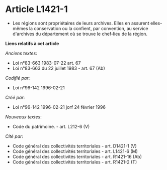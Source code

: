 # Article L1421-1

- Les régions sont propriétaires de leurs archives. Elles en assurent elles-mêmes la conservation ou la confient, par
convention, au service d'archives du département où se trouve le chef-lieu de la région.

**Liens relatifs à cet article**

_Anciens textes_:

  - Loi n°83-663 1983-07-22 art. 67
  - Loi n°83-663 du 22 juillet 1983 - art. 67 (Ab)

_Codifié par_:

  - Loi n°96-142 1996-02-21

_Créé par_:

  - Loi n°96-142 1996-02-21 jorf 24 février 1996

_Nouveaux textes_:

  - Code du patrimoine. - art. L212-6 (V)

_Cité par_:

  - Code général des collectivités territoriales - art. D1421-1 (V)
  - Code général des collectivités territoriales - art. L1421-6 (M)
  - Code général des collectivités territoriales - art. R1421-16 (Ab)
  - Code général des collectivités territoriales - art. R1421-2 (T)
